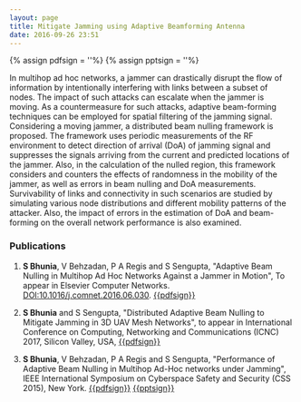 ```yaml
---
layout: page
title: Mitigate Jamming using Adaptive Beamforming Antenna
date: 2016-09-26 23:51
---
```

{% assign pdfsign = '<i class="fa fa-file-pdf-o"></i>'%}
{% assign pptsign = '<i class="fa fa-file-powerpoint-o"></i>'%}



In multihop ad hoc networks, a jammer can drastically disrupt the flow of information by intentionally interfering with links between a subset of nodes. The impact of such attacks can escalate when the jammer is moving. As a countermeasure for such attacks, adaptive beam-forming techniques can be employed for spatial filtering of the jamming signal. Considering a moving jammer, a distributed beam nulling framework is proposed. The framework uses periodic measurements of the RF environment to detect direction of arrival (DoA) of jamming signal and suppresses the signals arriving from the current and predicted locations of the jammer. Also, in the calculation of the nulled region, this framework considers and counters the effects of randomness in the mobility of the jammer, as well as errors in beam nulling and DoA measurements. Survivability of links and connectivity in such scenarios are studied by simulating various node distributions and different mobility patterns of the attacker. Also, the impact of errors in the estimation of DoA and beam-forming on the overall network performance is also examined.

### Publications

1. **S Bhunia**, V Behzadan, P A Regis and S Sengupta, "Adaptive Beam Nulling in Multihop Ad Hoc Networks Against a Jammer in Motion", To appear in Elsevier Computer Networks. [DOI:10.1016/j.comnet.2016.06.030](http://www.sciencedirect.com/science/article/pii/S1389128616302109).   [{{pdfsign}}](/publications/manuscripts/comnet_16.pdf)

1. **S Bhunia** and S Sengupta, "Distributed Adaptive Beam Nulling to Mitigate Jamming in 3D UAV Mesh Networks", to appear in International Conference on Computing, Networking and Communications (ICNC) 2017, Silicon Valley, USA, [{{pdfsign}}](/publications/manuscripts/icnc17_beamnull.pdf)

1. **S Bhunia**, V Behzadan, P A Regis and S Sengupta, "Performance of Adaptive Beam Nulling in Multihop Ad-Hoc networks under Jamming", IEEE International Symposium on Cyberspace Safety and Security (CSS 2015), New York.  [{{pdfsign}}](/publications/manuscripts/css15.pdf) [{{pptsign}}](/publications/manuscripts/css15.pptx)
